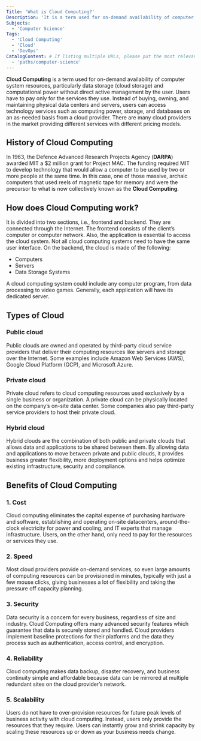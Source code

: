 ```yaml
---
Title: 'What is Cloud Computing?'
Description: 'It is a term used for on-demand availability of computer system resources and computational power without direct active management by the user.'
Subjects:
  - 'Computer Science'
Tags:
  - 'Cloud Computing'
  - 'Cloud'
  - 'DevOps'
CatalogContent: # If listing multiple URLs, please put the most relevant one first
  - 'paths/computer-science'
---
```


**Cloud Computing** is a term used for on-demand availability of computer system resources, particularly data storage (cloud storage) and computational power without direct active management by the user. Users have to pay only for the services they use. Instead of buying, owning, and maintaining physical data centers and servers, users can access technology services such as computing power, storage, and databases on an as-needed basis from a cloud provider. There are many cloud providers in the market providing different services with different pricing models.

## History of Cloud Computing

In 1963, the Defence Advanced Research Projects Agency (**DARPA**) awarded MIT a $2 million grant for Project MAC. The funding required MIT to develop technology that would allow a computer to be used by two or more people at the same time. In this case, one of those massive, archaic computers that used reels of magnetic tape for memory and were the precursor to what is now collectively known as the **Cloud Computing**.

## How does Cloud Computing work?

It is divided into two sections, i.e., frontend and backend. They are connected through the Internet. The frontend consists of the client’s computer or computer network. Also, the application is essential to access the cloud system. Not all cloud computing systems need to have the same user interface. On the backend, the cloud is made of the following:

- Computers
- Servers
- Data Storage Systems

A cloud computing system could include any computer program, from data processing to video games. Generally, each application will have its dedicated server.

## Types of Cloud

### Public cloud

Public clouds are owned and operated by third-party cloud service providers that deliver their computing resources like servers and storage over the Internet. Some examples include Amazon Web Services (AWS), Google Cloud Platform (GCP), and Microsoft Azure.

### Private cloud

Private cloud refers to cloud computing resources used exclusively by a single business or organization. A private cloud can be physically located on the company’s on-site data center. Some companies also pay third-party service providers to host their private cloud.

### Hybrid cloud

Hybrid clouds are the combination of both public and private clouds that allows data and applications to be shared between them. By allowing data and applications to move between private and public clouds, it provides business greater flexibility, more deployment options and helps optimize existing infrastructure, security and compliance.

## Benefits of Cloud Computing

### 1. Cost

Cloud computing eliminates the capital expense of purchasing hardware and software, establishing and operating on-site datacenters, around-the-clock electricity for power and cooling, and IT experts that manage infrastructure. Users, on the other hand, only need to pay for the resources or services they use.

### 2. Speed

Most cloud providers provide on-demand services, so even large amounts of computing resources can be provisioned in minutes, typically with just a few mouse clicks, giving businesses a lot of flexibility and taking the pressure off capacity planning.

### 3. Security

Data security is a concern for every business, regardless of size and industry. Cloud Computing offers many advanced security features which guarantee that data is securely stored and handled. Cloud providers implement baseline protections for their platforms and the data they process such as authentication, access control, and encryption.

### 4. Reliability

Cloud computing makes data backup, disaster recovery, and business continuity simple and affordable because data can be mirrored at multiple redundant sites on the cloud provider’s network.

### 5. Scalability

Users do not have to over-provision resources for future peak levels of business activity with cloud computing. Instead, users only provide the resources that they require. Users can instantly grow and shrink capacity by scaling these resources up or down as your business needs change.
